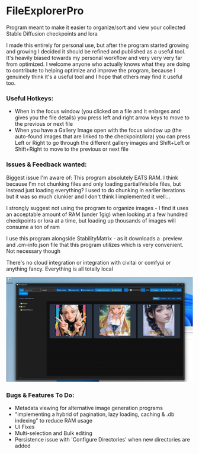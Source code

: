 # FileExplorerPro
Program meant to make it easier to organize/sort and view your collected Stable Diffusion checkpoints and lora 

I made this entirely for personal use, but after the program started growing and growing I decided it should be refined and published as a useful tool. It's heavily biased towards my personal workflow and very very very far from optimized. I welcome anyone who actually knows what they are doing to contribute to helping optimize and improve the program, because I genuinely think it's a useful tool and I hope that others may find it useful too.

### Useful Hotkeys:
- When in the focus window (you clicked on a file and it enlarges and gives you the file details) you press left and right arrow keys to move to the previous or next file
- When you have a Gallery Image open with the focus window up (the auto-found images that are linked to the checkpoint/lora) you can press Left or Right to go through the different gallery images and Shift+Left or Shift+Right to move to the previous or next file

### Issues & Feedback wanted:
Biggest issue I'm aware of: This program absolutely EATS RAM. I think because I'm not chunking files and only loading partial/visibile files, but instead just loading everything? I used to do chunking in earlier iterations but it was so much clunkier and I don't think I implemented it well...

I strongly suggest not using the program to organize images - I find it uses an acceptable amount of RAM (under 1gig) when looking at a few hundred checkpoints or lora at a time, but loading up thousands of images will consume a ton of ram

I use this program alongside StabilityMatrix - as it downloads a <checkpointName>.preview.<imgext> and <checkpointName>.cm-info.json file that this program utilizes which is very convenient. Not necessary though

There's no cloud integration or integration with civitai or comfyui or anything fancy. Everything is all totally local

![Rate Files](Images/Rate-Files.webp)

### Bugs & Features To Do:
- Metadata viewing for alternative image generation programs
- "implementing a hybrid of pagination, lazy loading, caching & .db indexing" to reduce RAM usage
- UI Fixes
- Multi-selection and Bulk editing
- Persistence issue with 'Configure Directories' when new directories are added
